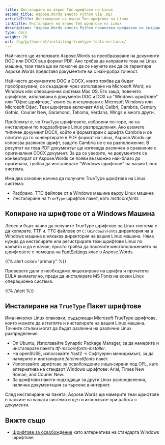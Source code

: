```yaml
---
title: Инсталиране на вярно Тип шрифтове на Linux
second_title: Aspose.Words вместо Python via .NET
articleTitle: Инсталиране на вярно Тип шрифтове на Linux
linktitle: Инсталиране на вярно Тип шрифтове на Linux
description: "Aspose.Words вместо Python позволява предаване на създаден документ Microsoft Word на Linux машина с най-добра точност. За да постигнете това, копирайте файловете с шрифтове от a Windows машина или инсталиране `TrueType` пакет от шрифтове върху вашия Linux машина."
type: docs
weight: 20
url: /bg/python-net/installing-truetype-fonts-on-linux/
---
```


Най-често ще използвате Aspose.Words за преобразуване на документи DOC или DOCX във формат PDF. Ако трябва да направите това на Linux машина, тази тема ще ви помогне да се научите как да се гарантира Aspose.Words представя документите ви с най-добра точност.

Най-често документите DOC и DOCX, които трябва да бъдат преобразувани, са създадени чрез използване на Microsoft Word, на Windows или операционна система Mac OS. Ето защо, повечето шрифтове, използвани в документи DOC и DOX са "Windows шрифтове" или "Офис шрифтове," които са инсталирани с Microsoft Windows или Microsoft Офис. Тези шрифтове включват Arial, Calibri, Cambria, Century Gothic, Courier New, Garamond, Tahoma, Verdana, Wings и много други.

Проблемът е, че `TrueType` шрифтовете, изброени по-горе, не са инсталирани по подразбиране Linux разпределения. Ако вземете типичен документ DOCX, който е форматиран с шрифта Cambria и се опитате да го конвертирате в PDF формат на Linux, Aspose.Words ще използва различен шрифт, защото Cambria не е на разположение. В резултат на това PDF документът ще изглежда различен в сравнение с оригиналния DOCX документ. За да се уверите, че документите се конвертират от Aspose.Words се появи възможно най-близо до оригинала, трябва да инсталирате "Windows шрифтове" на вашия Linux система.

Има два основни начина да получите TrueType шрифтове на Linux система:

- Разбрано. TTC файлове от a Windows машина върху Linux машина
- Инсталиране на `TrueType` шрифтов пакет, като *msttcorefonts*

## Копиране на шрифтове от a Windows Машина

Лесен и бърз начин да получите TrueType шрифтове на Linux система е да копирате. TTF и. TTC файлове от `C:\Windows\Fonts` директория на a Windows машина в някаква директория на вашия Linux машина. Няма нужда да инсталирате или регистрирате тези шрифтове Linux по какъвто и да е начин; просто трябва да посочите местоположението на шрифтовете с помощта на [FontSettings](https://reference.aspose.com/words/python-net/aspose.words.fonts/fontsettings/) клас в Aspose.Words.

{{% alert color="primary" %}}

Проверете дали е необходимо лицензиране на шрифта и прочетете EULA внимателно, преди да инсталирате MS Fonts на всеки Linux операционна система.

{{% /alert %}}

## Инсталиране на `TrueType` Пакет шрифтове

Има няколко Linux опаковки, съдържащи Microsoft TrueType шрифтове, които можете да изтегляте и инсталирате на вашия Linux машина. Точните стъпки могат да бъдат различни на различни Linux разпределения.

- On Ubuntu, Използвайте Synaptic Package Manager, за да намерите и инсталирате пакета *ttf-mscorefonts-installer*.
- На openSUSE, използвайте Yast2 → Софтуерен мениджмънт, за да намерите и инсталирате *fetchmsttfonts* пакет.
- Използвайте шрифтове за освобождение лицензирани под OFL, като алтернатива на стандарт Windows шрифтове: Arial, Times New Roman, and Courier New.
- За шрифтови пакети подходящи за други Linux разпределения, налична документация за търсене в интернет.

След инсталиране на пакета, Aspose.Words ще намерите тези шрифтове в папките на вашата система и ще ги използвате при работа с документи.

## Вижте също

- [Шрифтове за освобождение](https://pagure.io/liberation-fonts) като алтернатива на стандарта Windows шрифтове
